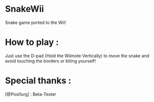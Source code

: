 # SnakeWii
 Snake game ported to the Wii!

# How to play : 

Just use the D-pad (Hold the Wiimote Vertically) to move the snake and avoid touching the borders or biting yourself!

# Special thanks : 

[@Posifurg] : Beta-Tester
